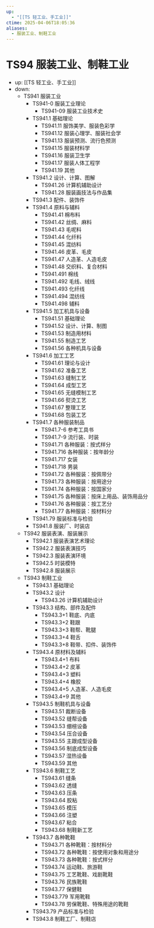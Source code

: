 ```yaml
---
up:
  - "[[TS 轻工业、手工业]]"
ctime: 2025-04-06T18:05:36
aliases:
  - 服装工业、制鞋工业
---
```


# TS94 服装工业、制鞋工业

- up: [[TS 轻工业、手工业]]
- down:	
	- TS941 服装工业
		- TS941-0 服装工业理论
			- TS941-09 服装工业技术史
		- TS941.1 基础理论
			- TS941.11 服饰美学、服装色彩学
			- TS941.12 服装心理学、服装社会学
			- TS941.13 服装预测、流行色预测
			- TS941.15 服装材料学
			- TS941.16 服装卫生学
			- TS941.17 服装人体工程学
			- TS941.19 其他
		- TS941.2 设计、计算、图解
			- TS941.26 计算机辅助设计
			- TS941.28 服装画技法与作品集
		- TS941.3 配件、装饰件
		- TS941.4 原料与辅料
			- TS941.41 棉布料
			- TS941.42 丝绸、麻料
			- TS941.43 毛呢料
			- TS941.44 化纤料
			- TS941.45 混纺料
			- TS941.46 皮革、毛皮
			- TS941.47 人造革、人造毛皮
			- TS941.48 交织料、复合材料
			- TS941.491 棉线
			- TS941.492 毛线、绒线
			- TS941.493 化纤线
			- TS941.494 混纺线
			- TS941.498 辅料
		- TS941.5 加工机具与设备
			- TS941.51 基础理论
			- TS941.52 设计、计算、制图
			- TS941.53 制造用材料
			- TS941.55 制造工艺
			- TS941.56 各种机具与设备
		- TS941.6 加工工艺
			- TS941.61 理论与设计
			- TS941.62 准备工艺
			- TS941.63 缝制工艺
			- TS941.64 成型工艺
			- TS941.65 无缝模制工艺
			- TS941.66 熨烫工艺
			- TS941.67 整理工艺
			- TS941.68 包装工艺
		- TS941.7 各种服装制品
			- TS941.7-6 参考工具书
			- TS941.7-9 流行装、时装
			- TS941.71 各种服装：按式样分
			- TS941.716 各种服装：按年龄分
			- TS941.717 女装
			- TS941.718 男装
			- TS941.72 各种服装：按佩带分
			- TS941.73 各种服装：按用途分
			- TS941.74 各种服装：按国家分
			- TS941.75 各种服装：按床上用品、装饰用品分
			- TS941.76 各种服装：按工艺分
			- TS941.77 各种服装：按材料分
		- TS941.79 服装标准与检验
		- TS941.8 服装厂、时装店
	- TS942 服装表演、服装展示
		- TS942.1 服装表演艺术理论
		- TS942.2 服装表演技巧
		- TS942.3 服装表演环境
		- TS942.5 时装模特
		- TS942.8 服装展示
	- TS943 制鞋工业
		- TS943.1 基础理论
		- TS943.2 设计
			- TS943.26 计算机辅助设计
		- TS943.3 结构、部件及配件
			- TS943.3+1 鞋底、内底
			- TS943.3+2 鞋跟
			- TS943.3+3 鞋帮、靴腿
			- TS943.3+4 鞋舌
			- TS943.3+8 鞋带、扣件、装饰件
		- TS943.4 原材料及辅料
			- TS943.4+1 布料
			- TS943.4+2 皮革
			- TS943.4+3 塑料
			- TS943.4+4 橡胶
			- TS943.4+5 人造革、人造毛皮
			- TS943.4+9 其他
		- TS943.5 制鞋机具与设备
			- TS943.51 裁断设备
			- TS943.52 缝帮设备
			- TS943.53 绷楦设备
			- TS943.54 压合设备
			- TS943.55 主跟成型设备
			- TS943.56 制底成型设备
			- TS943.57 湿热设备
			- TS943.59 其他
		- TS943.6 制鞋工艺
			- TS943.61 缝条
			- TS943.62 透缝
			- TS943.63 压条
			- TS943.64 胶粘
			- TS943.65 模压
			- TS943.66 注塑
			- TS943.67 粘合
			- TS943.68 制鞋新工艺
		- TS943.7 各种靴鞋
			- TS943.71 各种靴鞋：按材料分
			- TS943.72 各种靴鞋：按使用对象和用途分
			- TS943.73 各种靴鞋：按式样分
			- TS943.74 运动鞋、旅游鞋
			- TS943.75 工艺靴鞋、戏剧靴鞋
			- TS943.76 民族靴鞋
			- TS943.77 保健鞋
			- TS943.779 军用靴鞋
			- TS943.78 劳保靴鞋、特殊用途的靴鞋
		- TS943.79 产品标准与检验
		- TS943.8 制鞋工厂、制鞋店
		
